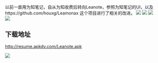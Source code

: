以前一直用为知笔记，自从为知收费后转向Leanote，参照为知笔记的UI，以及https://github.com/houxg/Leamonax 这个项目进行了相关的改进。
![](https://dn-lengyue.qbox.me/image/f/7d/faf4a3c831fa1984c142a0ae2afbf.jpg)  ![](https://dn-lengyue.qbox.me/image/9/d0/53157587849fa303f45a80c8868ce.jpg)  ![](https://dn-lengyue.qbox.me/image/c/88/5eb7e3a554a831d556e2b2af1b9bc.jpg)
![](https://dn-lengyue.qbox.me/image/0/fe/d530657c191de5a79cae5e8bed16e.jpg)




## 下载地址
http://resume.apkdv.com/Leanote.apk  

![](https://dn-lengyue.qbox.me/image/9/fd/0e58fb7de26187b7b659465c7fa37.png)
